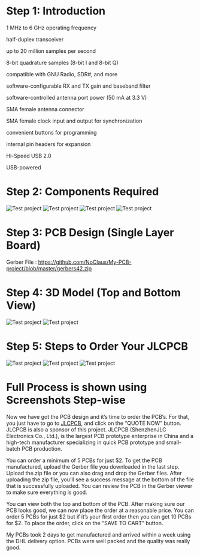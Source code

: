 # Step 1: Introduction

  1 MHz to 6 GHz operating frequency

  half-duplex transceiver

  up to 20 million samples per second

  8-bit quadrature samples (8-bit I and 8-bit Q)

  compatible with GNU Radio, SDR#, and more

  software-configurable RX and TX gain and baseband filter

  software-controlled antenna port power (50 mA at 3.3 V)

  SMA female antenna connector

  SMA female clock input and output for synchronization

  convenient buttons for programming

  internal pin headers for expansion

  Hi-Speed USB 2.0

  USB-powered



# Step 2: Components Required
 
![Test project](https://raw.githubusercontent.com/NoClaus/My-PCB-project/master/1.png)
![Test project](https://raw.githubusercontent.com/NoClaus/My-PCB-project/master/2.png)
![Test project](https://raw.githubusercontent.com/NoClaus/My-PCB-project/master/3.png)
![Test project](https://raw.githubusercontent.com/NoClaus/My-PCB-project/master/4.png)
 


# Step 3: PCB Design (Single Layer Board)
Gerber File : https://github.com/NoClaus/My-PCB-project/blob/master/gerbers42.zip
# Step 4: 3D Model (Top and Bottom View)
 
![Test project](https://raw.githubusercontent.com/NoClaus/My-PCB-project/master/5.png)
![Test project](https://raw.githubusercontent.com/NoClaus/My-PCB-project/master/6.png)


# Step 5: Steps to Order Your JLCPCB
 
 ![Test project](https://raw.githubusercontent.com/NoClaus/My-PCB-project/master/7.png)
 ![Test project](https://raw.githubusercontent.com/NoClaus/My-PCB-project/master/8.png)
![Test project](https://raw.githubusercontent.com/NoClaus/My-PCB-project/master/9.png)


# Full Process is shown using Screenshots Step-wise

Now we have got the PCB design and it’s time to order the PCB’s. For that, you just have to go to [JLCPCB](https://jlcpcb.com/HAR ), and click on the “QUOTE NOW” button. JLCPCB is also a sponsor of this project. JLCPCB (ShenzhenJLC Electronics Co., Ltd.), is the largest PCB prototype enterprise in China and a high-tech manufacturer specializing in quick PCB prototype and small-batch PCB production.

You can order a minimum of 5 PCBs for just $2. To get the PCB manufactured, upload the Gerber file you downloaded in the last step. Upload the.zip file or you can also drag and drop the Gerber files. After uploading the zip file, you’ll see a success message at the bottom of the file that is successfully uploaded. You can review the PCB in the Gerber viewer to make sure everything is good.

You can view both the top and bottom of the PCB. After making sure our PCB looks good, we can now place the order at a reasonable price. You can order 5 PCBs for just $2 but if it’s your first order then you can get 10 PCBs for $2. To place the order, click on the “SAVE TO CART” button.

My PCBs took 2 days to get manufactured and arrived within a week using the DHL delivery option. PCBs were well packed and the quality was really good.
